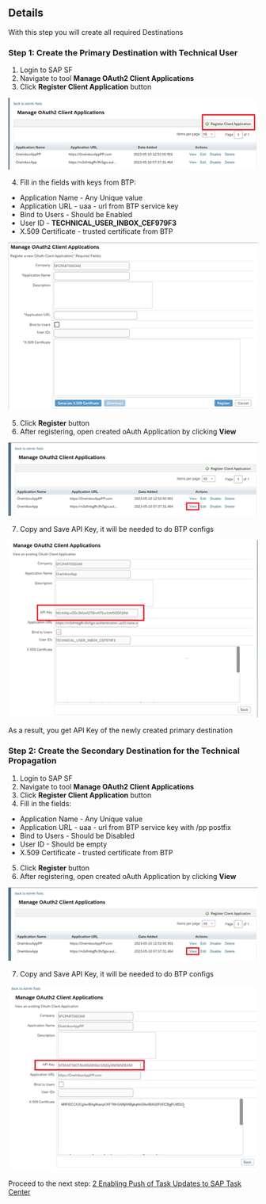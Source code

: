 ## Details

With this step you will create all required Destinations 


### Step 1: Create the Primary Destination with Technical User

1.	Login to SAP SF
2.	Navigate to tool **Manage OAuth2 Client Applications**
3.	Click **Register Client Application** button

![Register Client Application](./Images/1.3.1.png "Register Client Application")

4.	Fill in the fields with keys from BTP:

- Application Name - Any Unique value
- Application URL - uaa - url from BTP service key
- Bind to Users - Should be Enabled
- User ID - **TECHNICAL_USER_INBOX_CEF979F3**
- X.509 Certificate - trusted certificate from BTP

![Primary destination](./Images/1.4.1.png "Primary destination")

5.	Click **Register** button
6.	After registering, open created oAuth Application by clicking **View**

![View destination](./Images/1.6.1.png "View destination")

7.	Copy and Save API Key, it will be needed to do BTP configs

![API Key](./Images/1.7.1.png "API Key")

As a result, you get API Key of the newly created primary destination


### Step 2: Create the Secondary Destination for the Technical Propagation

1.	Login to SAP SF
2.	Navigate to tool **Manage OAuth2 Client Applications**
3.	Click **Register Client Application** button
4.	Fill in the fields:

- Application Name - Any Unique value
- Application URL - uaa - url from BTP service key with /pp postfix
- Bind to Users - Should be Disabled
- User ID - Should be empty
- X.509 Certificate - trusted certificate from BTP

5.	Click **Register** button
6.	After registering, open created oAuth Application by clicking **View**

![View Destination](./Images/2.6.1.png "View Destination")

7.	Copy and Save API Key, it will be needed to do BTP configs

![API Key](./Images/2.7.1.png "API Key")



Proceed to the next step: [2 Enabling Push of Task Updates to SAP Task Center](https://)
